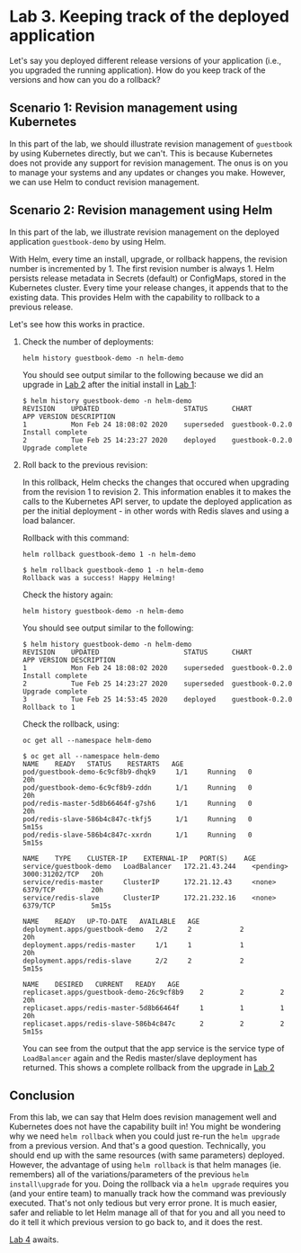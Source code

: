 # Lab 3. Keeping track of the deployed application

Let's say you deployed different release versions of your application (i.e., you upgraded the running application). How do you keep track of the versions and how can you do a rollback?

## Scenario 1: Revision management using Kubernetes

In this part of the lab, we should illustrate revision management of `guestbook` by using Kubernetes directly, but we can't. This is because Kubernetes does not provide any support for revision management. The onus is on you to manage your systems and any updates or changes you make. However, we can use Helm to conduct revision management.

## Scenario 2: Revision management using Helm

In this part of the lab, we illustrate revision management on the deployed application `guestbook-demo` by using Helm.

With Helm, every time an install, upgrade, or rollback happens, the revision number is incremented by 1. The first revision number is always 1. Helm persists release metadata in Secrets (default) or ConfigMaps, stored in the Kubernetes cluster. Every time your release changes, it appends that to the existing data. This provides Helm with the capability to rollback to a previous release.

Let's see how this works in practice.

1. Check the number of deployments:

    ```console
    helm history guestbook-demo -n helm-demo
    ```

    You should see output similar to the following because we did an upgrade in [Lab 2](../Lab2/README.md) after the initial install in [Lab 1](../Lab1/README.md):

    ```console
    $ helm history guestbook-demo -n helm-demo
    REVISION    UPDATED                     STATUS      CHART           APP VERSION DESCRIPTION
    1           Mon Feb 24 18:08:02 2020    superseded  guestbook-0.2.0             Install complete
    2           Tue Feb 25 14:23:27 2020    deployed    guestbook-0.2.0             Upgrade complete
    ```

1. Roll back to the previous revision:

    In this rollback, Helm checks the changes that occured when upgrading from the revision 1 to revision 2. This information enables it to makes the calls to the Kubernetes API server, to update the deployed application as per the initial deployment - in other words with Redis slaves and using a load balancer.

    Rollback with this command:

    ```console
    helm rollback guestbook-demo 1 -n helm-demo
    ```

    ```console
    $ helm rollback guestbook-demo 1 -n helm-demo
    Rollback was a success! Happy Helming!
    ```

    Check the history again:

    ```console
    helm history guestbook-demo -n helm-demo
    ```

    You should see output similar to the following:

    ```console
    $ helm history guestbook-demo -n helm-demo
    REVISION    UPDATED                     STATUS      CHART           APP VERSION DESCRIPTION
    1           Mon Feb 24 18:08:02 2020    superseded  guestbook-0.2.0             Install complete
    2           Tue Feb 25 14:23:27 2020    superseded  guestbook-0.2.0             Upgrade complete
    3           Tue Feb 25 14:53:45 2020    deployed    guestbook-0.2.0             Rollback to 1
    ```

    Check the rollback, using:

    ```console
    oc get all --namespace helm-demo
    ```

    ```console
    $ oc get all --namespace helm-demo
    NAME    READY   STATUS    RESTARTS   AGE
    pod/guestbook-demo-6c9cf8b9-dhqk9     1/1     Running   0          20h
    pod/guestbook-demo-6c9cf8b9-zddn      1/1     Running   0          20h
    pod/redis-master-5d8b66464f-g7sh6     1/1     Running   0          20h
    pod/redis-slave-586b4c847c-tkfj5      1/1     Running   0          5m15s
    pod/redis-slave-586b4c847c-xxrdn      1/1     Running   0          5m15s

    NAME    TYPE    CLUSTER-IP    EXTERNAL-IP   PORT(S)    AGE
    service/guestbook-demo   LoadBalancer   172.21.43.244    <pending>     3000:31202/TCP   20h
    service/redis-master     ClusterIP      172.21.12.43     <none>        6379/TCP         20h
    service/redis-slave      ClusterIP      172.21.232.16    <none>        6379/TCP         5m15s

    NAME    READY   UP-TO-DATE   AVAILABLE   AGE
    deployment.apps/guestbook-demo   2/2     2            2           20h
    deployment.apps/redis-master     1/1     1            1           20h
    deployment.apps/redis-slave      2/2     2            2           5m15s

    NAME    DESIRED   CURRENT   READY   AGE
    replicaset.apps/guestbook-demo-26c9cf8b9    2         2         2       20h
    replicaset.apps/redis-master-5d8b66464f     1         1         1       20h
    replicaset.apps/redis-slave-586b4c847c      2         2         2       5m15s
    ```

    You can see from the output that the app service is the service type of `LoadBalancer` again and the Redis master/slave deployment has returned.
    This shows a complete rollback from the upgrade in [Lab 2](../Lab2/README.md)

## Conclusion

From this lab, we can say that Helm does revision management well and Kubernetes does not have the capability built in! You might be wondering why we need `helm rollback` when you could just re-run the `helm upgrade` from a previous version. And that's a good question. Technically, you should end up with the same resources (with same parameters) deployed. However, the advantage of using `helm rollback` is that helm manages (ie. remembers) all of the variations/parameters of the previous `helm install\upgrade` for you. Doing the rollback via a `helm upgrade` requires you (and your entire team) to manually track how the command was previously executed. That's not only tedious but very error prone. It is much easier, safer and reliable to let Helm manage all of that for you and all you need to do it tell it which previous version to go back to, and it does the rest.

[Lab 4](../Lab4/README.md) awaits.
